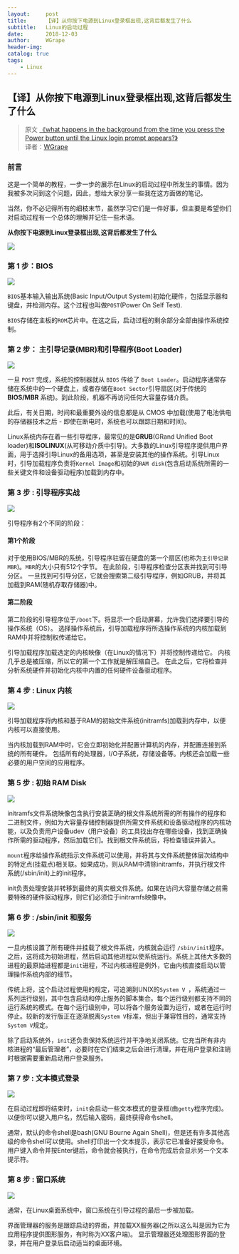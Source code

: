 ```yaml
---
layout:     post
title:      【译】从你按下电源到Linux登录框出现,这背后都发生了什么
subtitle:   Linux的启动过程
date:       2018-12-03
author:     WGrape
header-img: 
catalog: true
tags:
    - Linux
---
```


## 【译】从你按下电源到Linux登录框出现,这背后都发生了什么

> 原文 [《what happens in the background from the time you press the Power button until the Linux login prompt appears?》](https://leetcode.com/discuss/interview-question/124638/what-happens-in-the-background-from-the-time-you-press-the-Power-button-until-the-Linux-login-prompt-appears/?orderBy=most_votes)<br/>
> 译者：[WGrape](https://github.com/WGrape)

### 前言 

这是一个简单的教程，一步一步的展示在Linux的启动过程中所发生的事情。因为我被多次问到这个问题，因此，想给大家分享一些我在这方面做的笔记。

当然，你不必记得所有的细枝末节，虽然学习它们是一件好事，但主要是希望你们对启动过程有一个总体的理解并记住一些术语。

**从你按下电源到Linux登录框出现,这背后都发生了什么**

<img src="./images/1.png">

### 第 1 步：BIOS 

<img src="./images/2.png">

```BIOS```基本输入输出系统(Basic Input/Output System)初始化硬件，包括显示器和键盘，并检测内存。这个过程也叫做```POST```(Power On Self Test).

```BIOS```存储在主板的```ROM```芯片中。在这之后，启动过程的剩余部分全部由操作系统控制。

### 第 2 步： 主引导记录(MBR)和引导程序(Boot Loader)

<img src="./images/3.png">

一旦 ```POST``` 完成，系统的控制器就从 ```BIOS``` 传给了 ```Boot Loader```。启动程序通常存储在系统中的一个硬盘上，或者存储在```Boot Sector```引导扇区(对于传统的 **BIOS/MBR** 系统)。到此阶段，机器不再访问任何大容量存储介质。

此后，有关日期，时间和最重要外设的信息都是从 CMOS 中加载(使用了电池供电的存储器技术之后 - 即使在断电时，系统也可以跟踪日期和时间)。

Linux系统内存在着一些引导程序，最常见的是**GRUB**(GRand Unified Boot loader)和**ISOLINUX**(从可移动介质中引导)。大多数的Linux引导程序提供用户界面，用于选择引导Linux的备用选项，甚至是安装其他的操作系统。引导Linux时，引导加载程序负责将```Kernel Image```和初始的```RAM disk```(包含启动系统所需的一些关键文件和设备驱动程序)加载到内存中。

### 第 3 步 : 引导程序实战

<img src="./images/4.jpg">

引导程序有2个不同的阶段：

#### 第1个阶段

对于使用BIOS/MBR的系统，引导程序驻留在硬盘的第一个扇区(也称为```主引导记录MBR```)。```MBR```的大小只有512个字节。 在此阶段，引导程序检查分区表并找到可引导分区。 一旦找到可引导分区，它就会搜索第二级引导程序，例如GRUB，并将其加载到RAM(随机存取存储器)中。

#### 第二阶段

第二阶段的引导程序位于```/boot```下。将显示一个启动屏幕，允许我们选择要引导的操作系统（OS）。 选择操作系统后，引导加载程序将所选操作系统的内核加载到RAM中并将控制权传递给它。 

引导加载程序加载选定的内核映像（在Linux的情况下）并将控制传递给它。 内核几乎总是被压缩，所以它的第一个工作就是解压缩自己。 在此之后，它将检查并分析系统硬件并初始化内核中内置的任何硬件设备驱动程序。

### 第 4 步 : Linux 内核

<img src="./images/5.jpg">

引导加载程序将内核和基于RAM的初始文件系统(initramfs)加载到内存中，以便内核可以直接使用。 

当内核加载到RAM中时，它会立即初始化并配置计算机的内存，并配置连接到系统的所有硬件。 包括所有的处理器，I/O子系统，存储设备等。内核还会加载一些必要的用户空间的应用程序。

### 第 5 步 : 初始 RAM Disk

<img src="./images/6.jpg">

initramfs文件系统映像包含执行安装正确的根文件系统所需的所有操作的程序和二进制文件，例如为大容量存储控制器提供所需文件系统和设备驱动程序的内核功能，以及负责用户设备udev（用户设备）的工具找出存在哪些设备，找到正确操作所需的驱动程序，然后加载它们。找到根文件系统后，将检查错误并装入。 

```mount```程序给操作系统指示文件系统可以使用，并将其与文件系统整体层次结构中的特定点(挂载点)相关联。如果成功，则从RAM中清除initramfs，并执行根文件系统(/sbin/init)上的init程序。 

init负责处理安装并转移到最终的真实根文件系统。如果在访问大容量存储之前需要特殊的硬件驱动程序，则它们必须位于initramfs映像中。

### 第 6 步 : /sbin/init 和服务

<img src="./images/7.jpg">

一旦内核设置了所有硬件并挂载了根文件系统，内核就会运行 ```/sbin/init```程序。之后，这将成为初始进程，然后启动其他进程以使系统运行。系统上其他大多数的进程的最原始进程都是```init```进程，不过内核进程是例外，它由内核直接启动以管理操作系统内部的细节。

传统上将，这个启动过程使用的规定，可追溯到UNIX的```System V ```，系统通过一系列运行级别，其中包含启动和停止服务的脚本集合。每个运行级别都支持不同的运行系统的模式。在每个运行级别中，可以将各个服务设置为运行，或者在运行时停止。较新的发行版正在逐渐脱离```System V```标准，但出于兼容性目的，通常支持```System V```规定。

除了启动系统外，```init```还负责保持系统运行并干净地关闭系统。它充当所有非内核进程的“最后管理者”，必要时在它们结束之后会进行清理，并在用户登录和注销时根据需要重新启动用户登录服务。

### 第 7 步 : 文本模式登录

<img src="./images/8.jpg">

在启动过程即将结束时，```init```会启动一些文本模式的登录框(由```getty```程序完成)。 以便你可以键入用户名，然后输入密码，最终获得命令shell。 

通常，默认的命令shell是bash(GNU Bourne Again Shell)，但是还有许多其他高级的命令shell可以使用。shell打印出一个文本提示，表示它已准备好接受命令。用户键入命令并按Enter键后，命令就会被执行，在命令完成后会显示另一个文本提示符。

### 第 8 步 : 窗口系统

<img src="./images/9.jpg">

通常，在Linux桌面系统中，窗口系统在引导过程的最后一步被加载。 

界面管理器的服务是跟踪启动的界面，并加载XX服务器(之所以这么叫是因为它为应用程序提供图形服务，有时称为XX客户端)。 显示管理器还处理图形界面的登录，并在用户登录后启动适当的桌面环境。